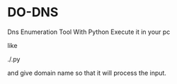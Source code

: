 # DO-DNS
Dns Enumeration Tool With Python
Execute it in your pc 

like

./<filename>.py

and give domain name so that it will process the input.
